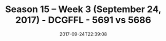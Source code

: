 ---
title: Season 15 – Week 3 (September 24, 2017) - DCGFFL - 5691 vs 5686
teams_score:
- team: 5691
  score: 31
- team: 5686
  score: 20
mvp: James Santos, Alex Payne
game-ball: Fernando Herrera, JJ Johnson
season: 15
week: 3
date: '2017-09-24T22:39:08'
pageid: season-15-week-3-september-24-2017-5691-vs-5686
---